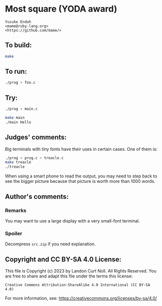 # Most square (YODA award)

    Yusuke Endoh  
    <mame@ruby-lang.org>  
    <https://github.com/mame/>  

## To build:

```sh
make
```

## To run:

```sh
./prog > foo.c
```

## Try:

```sh
./prog > main.c

make main
./main Hello
```

## Judges' comments:

Big terminals with tiny fonts have their uses in certain cases.
One of them is:

```sh
./prog < prog.c > treacle.c
make treacle
./treacle
```

When using a smart phone to read the output, you may need to
step back to see the bigger picture because that picture is worth
more than 1000 words.

## Author's comments:

### Remarks

You may want to use a large display with a very small-font terminal.

### Spoiler

Decompress `src.zip` if you need explanation.

## Copyright and CC BY-SA 4.0 License:

This file is Copyright (c) 2023 by Landon Curt Noll.  All Rights Reserved.
You are free to share and adapt this file under the terms this license:

    Creative Commons Attribution-ShareAlike 4.0 International (CC BY-SA 4.0)

For more information, see: https://creativecommons.org/licenses/by-sa/4.0/
